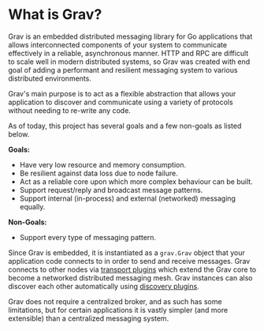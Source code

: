 # What is Grav?

Grav is an embedded distributed messaging library for Go applications 
that allows interconnected components of your system to communicate 
effectively in a reliable, asynchronous manner. HTTP and RPC are difficult 
to scale well in modern distributed systems, so Grav was created with
end goal of adding a performant and resilient messaging system to 
various distributed environments.

Grav's main purpose is to act as a flexible abstraction that allows 
your application to discover and communicate using a variety of 
protocols without needing to re-write any code.

As of today, this project has several goals and a few non-goals as listed below.

**Goals:**

* Have very low resource and memory consumption.
* Be resilient against data loss due to node failure.
* Act as a reliable core upon which more complex behaviour can be built.
* Support request/reply and broadcast message patterns.
* Support internal \(in-process\) and external \(networked\) messaging equally.

**Non-Goals:**

* Support every type of messaging pattern.

Since Grav is embedded, it is instantiated as a `grav.Grav` object
that your application code connects to in order to send and receive messages. 
Grav connects to other nodes via [transport plugins](../../meshing/transports/) which extend
 the Grav core to become a networked distributed messaging mesh. 
 Grav instances can also discover each other automatically using 
 [discovery plugins](../../meshing/discovery/). 
 
 Grav does not require a centralized broker, and as such has some limitations, 
 but for certain applications it is vastly simpler (and more extensible) 
 than a centralized messaging system.